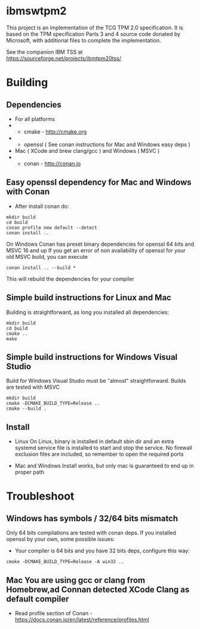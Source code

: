 # ibmswtpm2
This project is an implementation of the TCG TPM 2.0 specification. It is based on the TPM specification Parts 3 and 4 source code donated by Microsoft, with additional files to complete the implementation.

See the companion IBM TSS at https://sourceforge.net/projects/ibmtpm20tss/

# Building
## Dependencies
* For all platforms
* * cmake - http://cmake.org
* * openssl ( See conan instructions for Mac and Windows easy deps )
* Mac ( XCode and brew clang/gcc ) and Windows ( MSVC )
* * conan - http://conan.io

## Easy openssl dependency for Mac and Windows with Conan
* After install conan do:
```
mkdir build
cd build
conan profile new default --detect
conan install ..
```
On Windows Conan has preset binary dependencies for openssl 64 bits and MSVC 16 and up
If you get an error of non availability of openssl for your old MSVC build, you can execute
```
conan install .. --build *
```
This will rebuild the dependencies for your compiler

## Simple build instructions for Linux and Mac
Building is straightforward, as long you installed all dependencies:
```
mkdir build
cd build
cmake ..
make
```

## Simple build instructions for Windows Visual Studio
Build for Windows Visual Studio must be "almost" straightforward.
Builds are tested with MSVC
```
mkdir build
cmake -DCMAKE_BUILD_TYPE=Release ..
cmake --build .
```

## Install
* Linux
On Linux, binary is installed in default sbin dir and an extra systemd service file is installed to start and stop the service.
No firewall exclusion files are included, so remember to open the required ports

* Mac and Windows
Install works, but only mac is guaranteed to end up in proper path

# Troubleshoot

## Windows has symbols / 32/64 bits mismatch
Only 64 bits compilations are tested with conan deps. If you installed openssl by your own, some possible issues:
* Your compiler is 64 bits and you have 32 bits deps, configure this way:
```
cmake -DCMAKE_BUILD_TYPE=Release -A win32 ..
```

## Mac You are using gcc or clang from Homebrew,ad Connan detected XCode Clang as default compiler
* Read profile section of Conan - https://docs.conan.io/en/latest/reference/profiles.html

